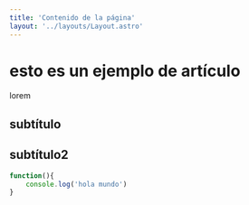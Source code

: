 ```yaml
---
title: 'Contenido de la página'
layout: '../layouts/Layout.astro'
---
```


# esto es un ejemplo de artículo
lorem

## subtítulo

## subtítulo2

```javascript
function(){
    console.log('hola mundo')
}
```